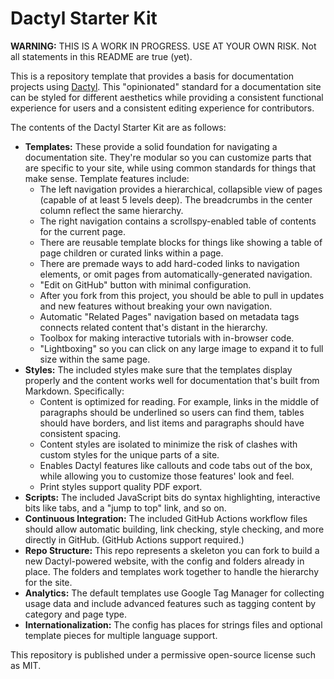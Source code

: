 # Dactyl Starter Kit

**WARNING:** THIS IS A WORK IN PROGRESS. USE AT YOUR OWN RISK. Not all statements in this README are true (yet).

This is a repository template that provides a basis for documentation projects using [Dactyl](https://github.com/ripple/dactyl/). This "opinionated" standard for a documentation site can be styled for different aesthetics while providing a consistent functional experience for users and a consistent editing experience for contributors.

The contents of the Dactyl Starter Kit are as follows:

- **Templates:** These provide a solid foundation for navigating a documentation site.  They're modular so you can customize parts that are specific to your site, while using common standards for things that make sense. Template features include:
    - The left navigation provides a hierarchical, collapsible view of pages (capable of at least 5 levels deep). The breadcrumbs in the center column reflect the same hierarchy.
    - The right navigation contains a scrollspy-enabled table of contents for the current page.
    - There are reusable template blocks for things like showing a table of page children or curated links within a page.
    - There are premade ways to add hard-coded links to navigation elements, or omit pages from automatically-generated navigation.
    - "Edit on GitHub" button with minimal configuration.
    - After you fork from this project, you should be able to pull in updates and new features without breaking your own navigation.
    - Automatic "Related Pages" navigation based on metadata tags connects related content that's distant in the hierarchy.
    - Toolbox for making interactive tutorials with in-browser code.
    - "Lightboxing" so you can click on any large image to expand it to full size within the same page.
- **Styles:** The included styles make sure that the templates display properly and the content works well for documentation that's built from Markdown. Specifically:
    - Content is optimized for reading. For example, links in the middle of paragraphs should be underlined so users can find them, tables should have borders, and list items and paragraphs should have consistent spacing.
    - Content styles are isolated to minimize the risk of clashes with custom styles for the unique parts of a site.
    - Enables Dactyl features like callouts and code tabs out of the box, while allowing you to customize those features' look and feel.
    - Print styles support quality PDF export.
- **Scripts:** The included JavaScript bits do syntax highlighting, interactive bits like tabs, and a "jump to top" link, and so on.
- **Continuous Integration:** The included GitHub Actions workflow files should allow automatic building, link checking, style checking, and more directly in GitHub. (GitHub Actions support required.)
- **Repo Structure:** This repo represents a skeleton you can fork to build a new Dactyl-powered website, with the config and folders already in place. The folders and templates work together to handle the hierarchy for the site.
- **Analytics:** The default templates use Google Tag Manager for collecting usage data and include advanced features such as tagging content by category and page type.
- **Internationalization:** The config has places for strings files and optional template pieces for multiple language support.

This repository is published under a permissive open-source license such as MIT.
